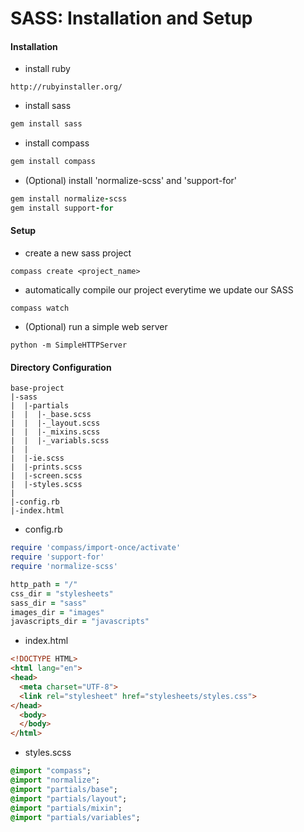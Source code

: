 # SASS: Installation and Setup
#### Installation
- install ruby
```
http://rubyinstaller.org/
```
- install sass
```ruby
gem install sass
```
- install compass
```ruby
gem install compass
```
- (Optional) install 'normalize-scss' and 'support-for'
```ruby
gem install normalize-scss
gem install support-for
```

#### Setup
- create a new sass project
```
compass create <project_name>
```
- automatically compile our project everytime we update our SASS
```
compass watch
```
- (Optional) run a simple web server
```
python -m SimpleHTTPServer
```

#### Directory Configuration
```
base-project
|-sass
|  |-partials
|  |  |-_base.scss
|  |  |-_layout.scss
|  |  |-_mixins.scss
|  |  |-_variabls.scss
|  |
|  |-ie.scss
|  |-prints.scss
|  |-screen.scss
|  |-styles.scss
| 
|-config.rb
|-index.html
```
- config.rb
```ruby
require 'compass/import-once/activate'
require 'support-for'
require 'normalize-scss'

http_path = "/"
css_dir = "stylesheets"
sass_dir = "sass"
images_dir = "images"
javascripts_dir = "javascripts"
```
- index.html
```html
<!DOCTYPE HTML>
<html lang="en">
<head>
  <meta charset="UTF-8">
  <link rel="stylesheet" href="stylesheets/styles.css">
</head>
  <body>
  </body>
</html>
```
- styles.scss
```sass
@import "compass";
@import "normalize";
@import "partials/base";
@import "partials/layout";
@import "partials/mixin";
@import "partials/variables";
```


